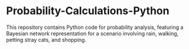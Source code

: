 # Probability-Calculations-Python
This repository contains Python code for probability analysis, featuring a Bayesian network representation for a scenario involving rain, walking, petting stray cats, and shopping. 
